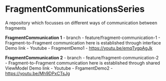 # FragmentCommunicationsSeries
A repository which focusses on different ways of communication between fragments


<b>FragmentCommunication 1</b> - branch - feature/fragment-communication-1 - Fragment-to-Fragment communication here is established through interface
Demo link - Youtube - FragmentDemo1 - https://youtu.be/emqTvgpAgJk 


<b>FragmentCommunication 2</b> - branch - feature/fragment-communication-2 - Fragment-to-Fragment communication here is established through shared ViewModel
Demo link - Youtube - FrgamentDemo2 - https://youtu.be/Mh9DPxCTsJg

